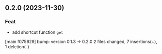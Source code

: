 ## 0.2.0 (2023-11-30)

### Feat

- add shortcut function `get`

[main f075929] bump: version 0.1.3 → 0.2.0
 2 files changed, 7 insertions(+), 1 deletion(-)

